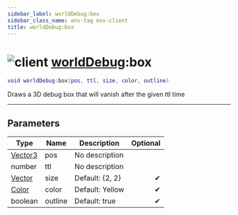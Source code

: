 ```yaml
---
sidebar_label: worldDebug:box
sidebar_class_name: env-tag env-client
title: worldDebug:box
---
```


# <img src='/img/wiki/client.png' alt='client' data-tag='env-tag' /> [worldDebug](../worlddebug/README.md):box

```lua
void worldDebug:box(pos, ttl, size, color, outline)
```

Draws a 3D debug box that will vanish after the given ttl time<br/>

-----------------
## Parameters

| Type   | Name | Description | Optional |
| ------ | ---- | ----------- | -------: |
| [Vector3](../vector3/README.md) | pos | No description |   |
| number | ttl | No description |   |
| [Vector](../vector/README.md) | size | Default: {2, 2} | ✔ |
| [Color](../color/README.md) | color | Default: Yellow | ✔ |
| boolean | outline | Default: true | ✔ |
